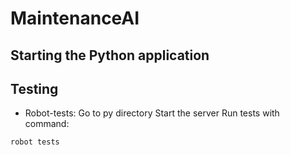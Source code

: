 # MaintenanceAI

## Starting the Python application


## Testing
* Robot-tests:
Go to py directory
Start the server
Run tests with command:
```bash
robot tests
```
